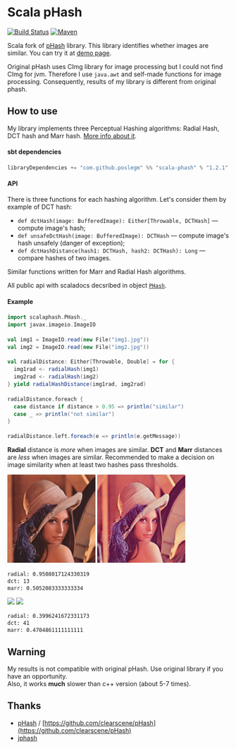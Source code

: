 # Scala pHash

[![Build Status](https://travis-ci.org/poslegm/scala-phash.svg?branch=master)](https://travis-ci.org/poslegm/scala-phash)
[![Maven](https://img.shields.io/maven-central/v/com.github.poslegm/scala-phash_2.12.svg)](https://search.maven.org/artifact/com.github.poslegm/scala-phash_2.12/)

Scala fork of [pHash](http://phash.org) library. This library identifies whether images are similar. You can try it at [demo page](https://chugunkov.website/scala-phash-demo).  

Original pHash uses CImg library for image processing but I could not find CImg for jvm. Therefore I use ```java.awt``` and self-made functions for image processing. Consequently, results of my library is different from original phash.

## How to use
My library implements three Perceptual Hashing algorithms: Radial Hash, DCT hash and Marr hash. [More info about it](http://www.phash.org/docs/pubs/thesis_zauner.pdf).

#### sbt dependencies

```scala 
libraryDependencies += "com.github.poslegm" %% "scala-phash" % "1.2.1"
```

#### API
There is three functions for each hashing algorithm. Let's consider them by example of DCT hash:
* `def dctHash(image: BufferedImage): Either[Throwable, DCTHash]` ― compute image's hash;
* `def unsafeDctHash(image: BufferedImage): DCTHash` ― compute image's hash unsafely (danger of exception);
* `def dctHashDistance(hash1: DCTHash, hash2: DCTHash): Long` ― compare hashes of two images.

Similar functions written for Marr and Radial Hash algorithms.

All public api with scaladocs decsribed in object [`PHash`](https://github.com/poslegm/scala-phash/blob/master/src/main/scala/scalaphash/PHash.scala).

#### Example

```scala
import scalaphash.PHash._
import javax.imageio.ImageIO

val img1 = ImageIO.read(new File("img1.jpg"))
val img2 = ImageIO.read(new File("img2.jpg"))

val radialDistance: Either[Throwable, Double] = for {
  img1rad <- radialHash(img1)
  img2rad <- radialHash(img2)
} yield radialHashDistance(img1rad, img2rad)

radialDistance.foreach {
  case distance if distance > 0.95 => println("similar")
  case _ => println("not similar")
}

radialDistance.left.foreach(e => println(e.getMessage))
```

**Radial** distance is _more_ when images are similar.
**DCT** and **Marr** distances are _less_ when images are similar. Recommended to make a decision on image similarity when at least two hashes pass thresholds.

<img width='200px' src='https://github.com/poslegm/scala-phash/blob/master/src/test/resources/lenna.jpg'>
<img width='200px' src='https://github.com/poslegm/scala-phash/blob/master/src/test/resources/lenna2.jpg'>

```
radial: 0.9508017124330319
dct: 13
marr: 0.5052083333333334
```

<img width='200px' src='https://github.com/poslegm/scala-phash/blob/master/src/test/resources/1.jpg'>
<img width='200px' src='https://github.com/poslegm/scala-phash/blob/master/src/test/resources/2.jpg'>

```
radial: 0.3996241672331173
dct: 41
marr: 0.4704861111111111
```

## Warning
My results is not compatible with original pHash. Use original library if you have an opportunity.  
Also, it works **much** slower than c++ version (about 5-7 times).
## Thanks
* [pHash](http://phash.org) / [https://github.com/clearscene/pHash](https://github.com/clearscene/pHash) 
* [jphash](https://github.com/pragone/jphash)

